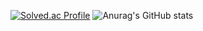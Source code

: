 
[![Solved.ac Profile](http://mazassumnida.wtf/api/v2/generate_badge?boj=kyw0428)](https://solved.ac/kyw0428/)
![Anurag's GitHub stats](https://github-readme-stats.vercel.app/api?username=tissuecat0823&show_icons=true&theme=radical)

<!--
**tissuecat0823/tissuecat0823** is a ✨ _special_ ✨ repository because its `README.md` (this file) appears on your GitHub profile.

Here are some ideas to get you started:

- 🔭 I’m currently working on ...
- 🌱 I’m currently learning ...
- 👯 I’m looking to collaborate on ...
- 🤔 I’m looking for help with ...
- 💬 Ask me about ...
- 📫 How to reach me: ...
- 😄 Pronouns: ...
- ⚡ Fun fact: ...
-->
